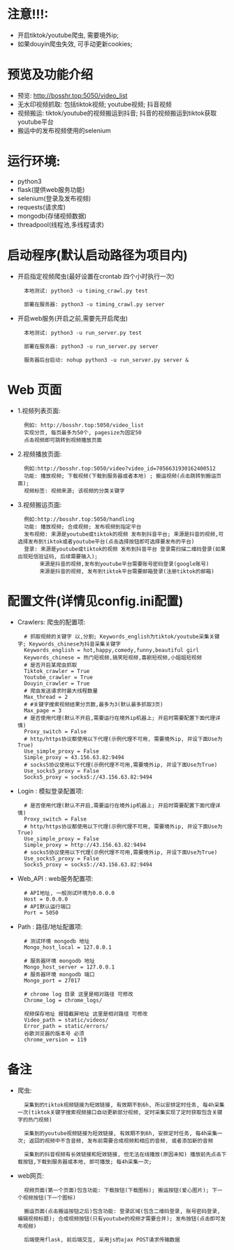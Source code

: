 # 注意!!!:
- 开启tiktok/youtube爬虫, 需要境外ip; 
- 如果douyin爬虫失效, 可手动更新cookies;


# 预览及功能介绍
- 预览: http://bosshr.top:5050/video_list
- 无水印视频抓取: 包括tiktok视频; youtube视频; 抖音视频
- 视频搬运: tiktok/youtube的视频搬运到抖音; 抖音的视频搬运到tiktok获取youtube平台
- 搬运中的发布视频使用的selenium



# 运行环境:
- python3
- flask(提供web服务功能)
- selenium(登录及发布视频)
- requests(请求库)
- mongodb(存储视频数据)
- threadpool(线程池,多线程请求)



# 启动程序(默认启动路径为项目内)
- 开启指定视频爬虫(最好设置在crontab 四个小时执行一次)

        本地测试: python3 -u timing_crawl.py test
    
        部署在服务器: python3 -u timing_crawl.py server
  

- 开启web服务(开启之前,需要先开启爬虫)

        本地测试: python3 -u run_server.py test
        
        部署在服务器: python3 -u run_server.py server
        
        服务器后台启动: nohup python3 -u run_server.py server &
  

# Web 页面

- 1.视频列表页面:
        
        例如: http://bosshr.top:5050/video_list
        实现分页, 每页最多为50个, pagesize为固定50
        点击视频即可跳转到视频播放页面
            
- 2.视频播放页面:

        例如:http://bosshr.top:5050/video?video_id=7056631930162400512
        功能: 播放视频; 下载视频(下载到服务器或者本地) ; 搬运视频(点击跳转到搬运页面); 
        视频标签: 视频来源; 该视频的分类关键字
          
- 3.视频搬运页面:
        
        例如:http://bosshr.top:5050/handling
        功能: 播放视频; 合成视频; 发布视频到指定平台
        发布视频: 来源是youtube或tiktok的视频 发布到抖音平台; 来源是抖音的视频,可选择发布到tiktok或者youtube平台(点击选择按钮即可选择要发布的平台)
        登录: 来源是youtube或tiktok的视频 发布到抖音平台 登录需扫描二维码登录(如果出现短信验证码, 后续需要输入);
             来源是抖音的视频,发布到youtube平台需要账号密码登录(google账号)
             来源是抖音的视频, 发布到tiktok平台需要邮箱登录(注册tiktok的邮箱)


# 配置文件(详情见config.ini配置)
- Crawlers: 爬虫的配置项: 

        # 抓取视频的关键字 以,分割; Keywords_english为tiktok/youtube采集关键字; Keywords_chinese为抖音采集关键字
        Keywords_english = hot,happy,comedy,funny,beautiful girl
        Keywords_chinese = 热门短视频,搞笑短视频,喜剧短视频,小姐姐短视频
        # 是否开启某爬虫抓取
        Tiktok_crawler = True
        Youtube_crawler = True
        Douyin_crawler = True
        # 爬虫发送请求时最大线程数量
        Max_thread = 2
        # #关键字搜索视频结果分页数,最多为3(默认最多抓取3页)
        Max_page = 3
        # 是否使用代理(默认不开启,需要运行在境外ip机器上; 开启时需要配置下面代理详情)
        Proxy_switch = False
        # http/https协议都使用以下代理(示例代理不可用, 需要境外ip, 并设下面Use为True)
        Use_simple_proxy = False
        Simple_proxy = 43.156.63.82:9494
        # socks5协议使用以下代理(示例代理不可用,需要境外ip, 并设下面Use为True)
        Use_socks5_proxy = False
        Socks5_proxy = socks5://43.156.63.82:9494


- Login : 模拟登录配置项:
    
        # 是否使用代理(默认不开启,需要运行在境外ip机器上; 开启时需要配置下面代理详情)
        Proxy_switch = False
        # http/https协议都使用以下代理(示例代理不可用, 需要境外ip, 并设下面Use为True)
        Use_simple_proxy = False
        Simple_proxy = http://43.156.63.82:9494
        # socks5协议使用以下代理(示例代理不可用,需要境外ip, 并设下面Use为True)
        Use_socks5_proxy = False
        Socks5_proxy = socks5://43.156.63.82:9494


- Web_API : web服务配置项:
        
        # API地址, 一般测试环境为0.0.0.0
        Host = 0.0.0.0
        # API默认运行端口
        Port = 5050


- Path : 路径/地址配置项:
  
        # 测试环境 mongodb 地址 
        Mongo_host_local = 127.0.0.1

        # 服务器环境 mongodb 地址 
        Mongo_host_server = 127.0.0.1
        # 服务器环境 mongodb 端口 
        Mongo_port = 27017

        # chrome log 目录 这里是相对路径 可修改
        Chrome_log = chrome_logs/

        视频保存地址 报错截屏地址 这里是相对路径 可修改
        Video_path = static/videos/
        Error_path = static/errors/
        谷歌浏览器的版本号 必须
        chrome_version = 119
        

         



# 备注
- 爬虫: 
  
        采集到的tiktok视频链接为短效链接, 有效期不到6h, 所以安排定时任务, 每4h采集一次(tiktok关键字搜索视频接口自动更新部分视频, 定时采集实现了定时获取包含关键字的热门视频)
        
        采集到的youtube视频链接为短效链接, 有效期不到6h, 安排定时任务, 每4h采集一次; 返回的视频中不含音频, 发布前需要合成视频和相应的音频, 或者添加新的音频
        
        采集到的抖音视频有长效链接和短效链接, 但无法在线播放(原因未知) 播放前先点击下载按钮,下载到服务器或本地, 即可播放; 每4h采集一次; 

- web网页:
  
        视频页面(第一个页面)包含功能: 下载按钮(下载图标); 搬运按钮(爱心图片); 下一个视频按钮(下一个图标)   
        
        搬运页面(点击搬运按钮之后)包含功能: 登录区域(包含二维码登录, 账号密码登录, 编辑视频标题); 合成视频按钮(只有youtube的视频才需要合并); 发布按钮(点击即可发布视频)
    
        后端使用flask, 前后端交互, 采用js的ajax POST请求传输数据

        



